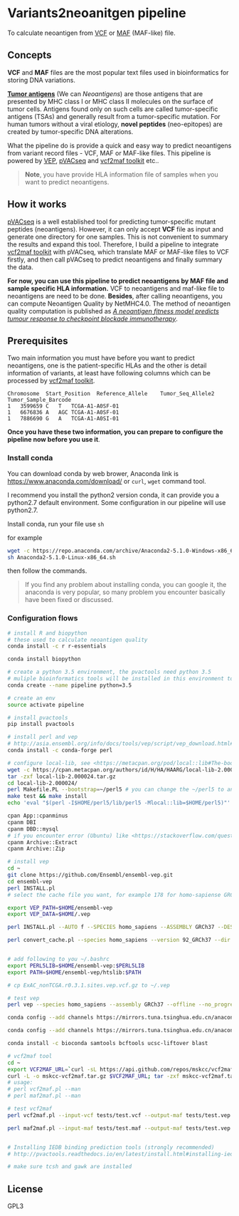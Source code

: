 # Variants2neoanitgen pipeline

To calculate neoantigen from [VCF](https://en.wikipedia.org/wiki/Variant_Call_Format) or [MAF](https://docs.gdc.cancer.gov/Data/File_Formats/MAF_Format/) (MAF-like) file. 

## Concepts

**VCF** and **MAF** files are the most popular text files used in bioinformatics for storing DNA variations. 

[**Tumor antigens**](https://en.wikipedia.org/wiki/Antigen#Tumor_antigens) (We can *Neoantigens*) are those antigens that are presented by MHC class I or MHC class II molecules on the surface of tumor cells. Antigens found only on such cells are called tumor-specific antigens (TSAs) and generally result from a tumor-specific mutation. For human tumors without a viral etiology, **novel peptides** (neo-epitopes) are created by tumor-specific DNA alterations.

What the pipeline do is provide a quick and easy way to predict neoantigens from variant record files - VCF, MAF or MAF-like files. This pipeline is powered by [VEP](http://asia.ensembl.org/info/docs/tools/vep/script/index.html), [pVACseq](http://pvactools.readthedocs.io/en/latest/pvacseq.html) and [vcf2maf toolkit](https://github.com/mskcc/vcf2maf) etc..

>**Note**, you have provide HLA information file of samples when you want to predict neoantigens.

## How it works

[pVACseq](http://pvactools.readthedocs.io/en/latest/pvacseq.html) is a well established tool for predicting tumor-specific mutant peptides (neoantigens). However, it can only accept **VCF** file as input and generate one directory for one samples. This is not convenient to summary the results and expand this tool. Therefore, I build a pipeline to integrate [vcf2maf toolkit](https://github.com/mskcc/vcf2maf) with pVACseq, which translate MAF or MAF-like files to VCF firstly, and then call pVACseq to predict neoantigens and finally summary the data.

**For now, you can use this pipeline to predict neoantigens by MAF file and sample specific HLA information.** VCF to neoantigens and maf-like file to neoantigens are need to be done. **Besides**, after calling neoantigens, you can compute Neoantigen Quality by NetMHC4.0. The method of neoantigen quality computation is published as [*A neoantigen fitness model predicts tumour response to checkpoint blockade immunotherapy*](https://www.nature.com/articles/nature24473).


## Prerequisites

Two main information you must have before you want to predict neoantigens, one is the patient-specific HLAs and the other is detail information of variants, at least have following columns which can be processed by [vcf2maf toolkit](https://github.com/mskcc/vcf2maf).

```
Chromosome  Start_Position  Reference_Allele    Tumor_Seq_Allele2	Tumor_Sample_Barcode
1	3599659	C	T	TCGA-A1-A0SF-01
1	6676836	A	AGC	TCGA-A1-A0SF-01
1	7886690	G	A	TCGA-A1-A0SI-01
```

**Once you have these two information, you can prepare to configure the pipeline now before you use it**.

### Install conda

You can download conda by web brower, Anaconda link is <https://www.anaconda.com/download/> or `curl`, `wget` command tool.

I recommend you install the python2 version conda, it can provide you a python2.7 default environment. Some configuration in our pipeline will use python2.7.

Install conda, run your file use `sh`

for example

```sh
wget -c https://repo.anaconda.com/archive/Anaconda2-5.1.0-Windows-x86_64.exe
sh Anaconda2-5.1.0-Linux-x86_64.sh
```

then follow the commands.

>If you find any problem about installing conda, you can google it, the anaconda is very popular, so many problem you encounter basically have been fixed or discussed.

### Configuration flows

```sh
# install R and biopython
# these used to calculate neoantigen quality
conda install -c r r-essentials 

conda install biopython

# create a python 3.5 environment, the pvactools need python 3.5
# muliple bioinformatics tools will be installed in this environment too, like blast, samtools etc.
conda create --name pipeline python=3.5
```

```sh
# create an env
source activate pipeline

# install pvactools
pip install pvactools

# install perl and vep
# http://asia.ensembl.org/info/docs/tools/vep/script/vep_download.html#installer
conda install -c conda-forge perl

# configure local-lib, see <https://metacpan.org/pod/local::lib#The-bootstrapping-technique>
wget -c https://cpan.metacpan.org/authors/id/H/HA/HAARG/local-lib-2.000024.tar.gz
tar -zxf local-lib-2.000024.tar.gz 
cd local-lib-2.000024/
perl Makefile.PL --bootstrap=~/perl5 # you can change the ~/perl5 to another location for managing perl modules
make test && make install
echo 'eval "$(perl -I$HOME/perl5/lib/perl5 -Mlocal::lib=$HOME/perl5)"' >>~/.bashrc

cpan App::cpanminus
cpanm DBI
cpanm DBD::mysql
# if you encounter error (Ubuntu) like <https://stackoverflow.com/questions/4729722/trying-to-install-perl-mysql-dbd-mysql-config-cant-be-found>, run sudo apt-get install libmysqlclient-dev after sudo apt-get update
cpanm Archive::Extract
cpanm Archive::Zip

# install vep
cd ~
git clone https://github.com/Ensembl/ensembl-vep.git
cd ensembl-vep
perl INSTALL.pl
# select the cache file you want, for example 178 for homo-sapiense GRCh37

export VEP_PATH=$HOME/ensembl-vep
export VEP_DATA=$HOME/.vep

perl INSTALL.pl --AUTO f --SPECIES homo_sapiens --ASSEMBLY GRCh37 --DESTDIR $VEP_PATH --CACHEDIR $VEP_DATA

perl convert_cache.pl --species homo_sapiens --version 92_GRCh37 --dir $VEP_DATA


# add following to you ~/.bashrc
export PERL5LIB=$HOME/ensembl-vep:$PERL5LIB
export PATH=$HOME/ensembl-vep/htslib:$PATH

# cp ExAC_nonTCGA.r0.3.1.sites.vep.vcf.gz to ~/.vep

# test vep
perl vep --species homo_sapiens --assembly GRCh37 --offline --no_progress --no_stats --sift b --ccds --uniprot --hgvs --symbol --numbers --domains --gene_phenotype --canonical --protein --biotype --uniprot --tsl --pubmed --variant_class --shift_hgvs 1 --check_existing --total_length --allele_number --no_escape --xref_refseq --failed 1 --vcf --minimal --flag_pick_allele --pick_order canonical,tsl,biotype,rank,ccds,length --dir $VEP_DATA --fasta $VEP_DATA/homo_sapiens/92_GRCh37/Homo_sapiens.GRCh37.75.dna.primary_assembly.fa.gz --input_file examples/homo_sapiens_GRCh37.vcf --output_file example_GRCh37.vep.vcf --polyphen b --af --af_1kg --regulatory --custom $VEP_DATA/ExAC_nonTCGA.r0.3.1.sites.vep.vcf.gz,ExAC,vcf,exact,1,AC,AN

conda config --add channels https://mirrors.tuna.tsinghua.edu.cn/anaconda/cloud/bioconda/

conda config --add channels https://mirrors.tuna.tsinghua.edu.cn/anaconda/cloud/conda-forge/

conda install -c bioconda samtools bcftools ucsc-liftover blast

# vcf2maf tool
cd ~
export VCF2MAF_URL=`curl -sL https://api.github.com/repos/mskcc/vcf2maf/releases | grep -m1 tarball_url | cut -d\" -f4`
curl -L -o mskcc-vcf2maf.tar.gz $VCF2MAF_URL; tar -zxf mskcc-vcf2maf.tar.gz; mv mskcc-vcf2maf-* vcf2maf
# usage:
# perl vcf2maf.pl --man
# perl maf2maf.pl --man

# test vcf2maf
perl vcf2maf.pl --input-vcf tests/test.vcf --output-maf tests/test.vep.maf --ref-fasta ~/.vep/homo_sapiens/92_GRCh37/Homo_sapiens.GRCh37.75.dna.primary_assembly.fa.gz --vep-path=$HOME/ensembl-vep/

perl maf2maf.pl --input-maf tests/test.maf --output-maf tests/test.vep.maf --ref-fasta ~/.vep/homo_sapiens/92_GRCh37/Homo_sapiens.GRCh37.75.dna.primary_assembly.fa  --vep-path=$HOME/ensembl-vep


# Installing IEDB binding prediction tools (strongly recommended)
# http://pvactools.readthedocs.io/en/latest/install.html#installing-iedb-binding-prediction-tools-strongly-recommended

# make sure tcsh and gawk are installed

```

## License

GPL3